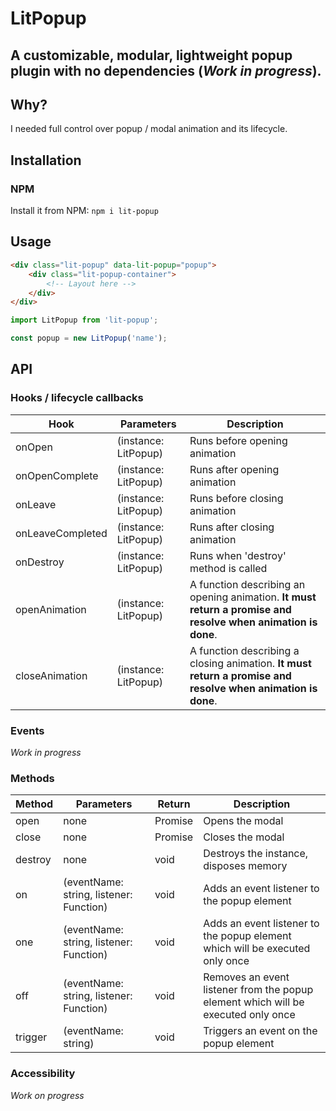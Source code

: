 # LitPopup

## A customizable, modular, lightweight popup plugin with no dependencies (_Work in progress_).

## Why?

I needed full control over popup / modal animation and its lifecycle.

## Installation

### NPM

Install it from NPM:
`npm i lit-popup`

## Usage

```html
<div class="lit-popup" data-lit-popup="popup">
    <div class="lit-popup-container">
        <!-- Layout here -->
    </div>
</div>
```

```javascript
import LitPopup from 'lit-popup';

const popup = new LitPopup('name');
```

## API

### Hooks / lifecycle callbacks

| Hook             | Parameters           | Description                                                                                                  |
| ---------------- | -------------------- | ------------------------------------------------------------------------------------------------------------ |
| onOpen           | (instance: LitPopup) | Runs before opening animation                                                                                |
| onOpenComplete   | (instance: LitPopup) | Runs after opening animation                                                                                 |
| onLeave          | (instance: LitPopup) | Runs before closing animation                                                                                |
| onLeaveCompleted | (instance: LitPopup) | Runs after closing animation                                                                                 |
| onDestroy        | (instance: LitPopup) | Runs when 'destroy' method is called                                                                         |
| openAnimation    | (instance: LitPopup) | A function describing an opening animation. **It must return a promise and resolve when animation is done**. |
| closeAnimation   | (instance: LitPopup) | A function describing a closing animation. **It must return a promise and resolve when animation is done**.  |

### Events

_Work in progress_

### Methods

| Method  | Parameters                              | Return        | Description                                                                       |
| ------- | --------------------------------------- | ------------- | --------------------------------------------------------------------------------- |
| open    | none                                    | Promise<void> | Opens the modal                                                                   |
| close   | none                                    | Promise<void> | Closes the modal                                                                  |
| destroy | none                                    | void          | Destroys the instance, disposes memory                                            |
| on      | (eventName: string, listener: Function) | void          | Adds an event listener to the popup element                                       |
| one     | (eventName: string, listener: Function) | void          | Adds an event listener to the popup element which will be executed only once      |
| off     | (eventName: string, listener: Function) | void          | Removes an event listener from the popup element which will be executed only once |
| trigger | (eventName: string)                     | void          | Triggers an event on the popup element                                            |

### Accessibility

_Work on progress_
